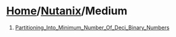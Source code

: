# [Home](./../..)/[Nutanix](./..)/Medium
1. [Partitioning_Into_Minimum_Number_Of_Deci_Binary_Numbers](./Partitioning_Into_Minimum_Number_Of_Deci_Binary_Numbers.md)
